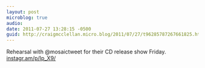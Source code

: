 ```yaml
---
layout: post
microblog: true
audio: 
date: 2011-07-27 13:28:15 -0500
guid: http://craigmcclellan.micro.blog/2011/07/27/t96285787267661825.html
---
```

Rehearsal with @mosaictweet for their CD release show Friday.  [instagr.am/p/Ip_X9/](http://instagr.am/p/Ip_X9/)

